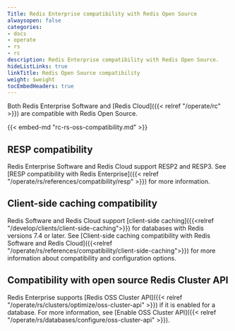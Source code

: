 ```yaml
---
Title: Redis Enterprise compatibility with Redis Open Source
alwaysopen: false
categories:
- docs
- operate
- rs
- rc
description: Redis Enterprise compatibility with Redis Open Source.
hideListLinks: true
linkTitle: Redis Open Source compatibility
weight: $weight
tocEmbedHeaders: true
---
```

Both Redis Enterprise Software and [Redis Cloud]({{< relref "/operate/rc" >}}) are compatible with Redis Open Source. 

{{< embed-md "rc-rs-oss-compatibility.md"  >}}

## RESP compatibility

Redis Enterprise Software and Redis Cloud support RESP2 and RESP3. See [RESP compatibility with Redis Enterprise]({{< relref "/operate/rs/references/compatibility/resp" >}}) for more information.

## Client-side caching compatibility

Redis Software and Redis Cloud support [client-side caching]({{<relref "/develop/clients/client-side-caching">}}) for databases with Redis versions 7.4 or later. See [Client-side caching compatibility with Redis Software and Redis Cloud]({{<relref "/operate/rs/references/compatibility/client-side-caching">}}) for more information about compatibility and configuration options.

## Compatibility with open source Redis Cluster API

Redis Enterprise supports [Redis OSS Cluster API]({{< relref "/operate/rs/clusters/optimize/oss-cluster-api" >}}) if it is enabled for a database. For more information, see [Enable OSS Cluster API]({{< relref "/operate/rs/databases/configure/oss-cluster-api" >}}).
